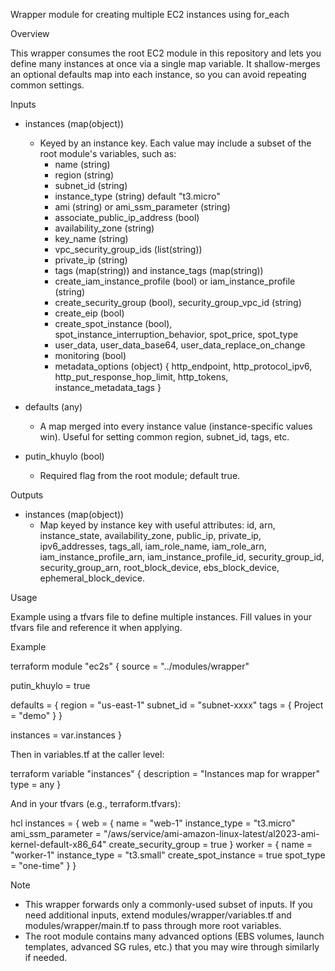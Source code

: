 Wrapper module for creating multiple EC2 instances using for_each

Overview

This wrapper consumes the root EC2 module in this repository and lets you define many instances at once via a single map variable. It shallow-merges an optional defaults map into each instance, so you can avoid repeating common settings.

Inputs

- instances (map(object))
  - Keyed by an instance key. Each value may include a subset of the root module's variables, such as:
    - name (string)
    - region (string)
    - subnet_id (string)
    - instance_type (string) default "t3.micro"
    - ami (string) or ami_ssm_parameter (string)
    - associate_public_ip_address (bool)
    - availability_zone (string)
    - key_name (string)
    - vpc_security_group_ids (list(string))
    - private_ip (string)
    - tags (map(string)) and instance_tags (map(string))
    - create_iam_instance_profile (bool) or iam_instance_profile (string)
    - create_security_group (bool), security_group_vpc_id (string)
    - create_eip (bool)
    - create_spot_instance (bool), spot_instance_interruption_behavior, spot_price, spot_type
    - user_data, user_data_base64, user_data_replace_on_change
    - monitoring (bool)
    - metadata_options (object) { http_endpoint, http_protocol_ipv6, http_put_response_hop_limit, http_tokens, instance_metadata_tags }

- defaults (any)
  - A map merged into every instance value (instance-specific values win). Useful for setting common region, subnet_id, tags, etc.

- putin_khuylo (bool)
  - Required flag from the root module; default true.

Outputs

- instances (map(object))
  - Map keyed by instance key with useful attributes: id, arn, instance_state, availability_zone, public_ip, private_ip, ipv6_addresses, tags_all, iam_role_name, iam_role_arn, iam_instance_profile_arn, iam_instance_profile_id, security_group_id, security_group_arn, root_block_device, ebs_block_device, ephemeral_block_device.

Usage

Example using a tfvars file to define multiple instances. Fill values in your tfvars file and reference it when applying.

Example

terraform
module "ec2s" {
  source = "../modules/wrapper"

  putin_khuylo = true

  defaults = {
    region   = "us-east-1"
    subnet_id = "subnet-xxxx"
    tags = {
      Project = "demo"
    }
  }

  instances = var.instances
}

Then in variables.tf at the caller level:

terraform
variable "instances" {
  description = "Instances map for wrapper"
  type        = any
}

And in your tfvars (e.g., terraform.tfvars):

hcl
instances = {
  web = {
    name           = "web-1"
    instance_type  = "t3.micro"
    ami_ssm_parameter = "/aws/service/ami-amazon-linux-latest/al2023-ami-kernel-default-x86_64"
    create_security_group = true
  }
  worker = {
    name           = "worker-1"
    instance_type  = "t3.small"
    create_spot_instance = true
    spot_type = "one-time"
  }
}

Note

- This wrapper forwards only a commonly-used subset of inputs. If you need additional inputs, extend modules/wrapper/variables.tf and modules/wrapper/main.tf to pass through more root variables.
- The root module contains many advanced options (EBS volumes, launch templates, advanced SG rules, etc.) that you may wire through similarly if needed.


